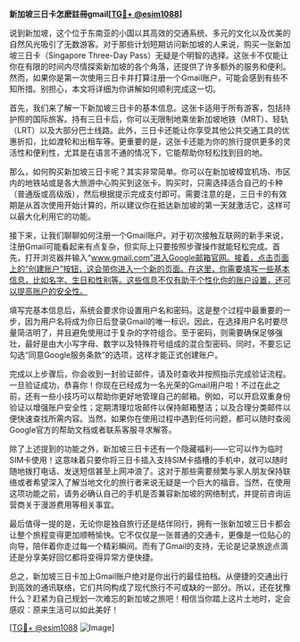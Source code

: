 **新加坡三日卡怎麽註冊gmail[[TG💪+ @esim1088](https://t.me/s/esim1088)]**

说到新加坡，这个位于东南亚的小国以其高效的交通系统、多元的文化以及优美的自然风光吸引了无数游客。对于那些计划短期访问新加坡的人来说，购买一张新加坡三日卡（Singapore Three-Day Pass）无疑是个明智的选择。这张卡不仅能让你在有限的时间内尽情探索新加坡的各个角落，还提供了许多额外的服务和便利。然而，如果你是第一次使用三日卡并打算注册一个Gmail账户，可能会感到有些不知所措。别担心，本文将详细为你讲解如何顺利完成这一切。

首先，我们来了解一下新加坡三日卡的基本信息。这张卡适用于所有游客，包括持护照的国际旅客。持有三日卡后，你可以无限制地乘坐新加坡地铁（MRT）、轻轨（LRT）以及大部分巴士线路。此外，三日卡还能让你享受其他公共交通工具的优惠折扣，比如渡轮和出租车等。更重要的是，这张卡还能为你的旅行提供更多的灵活性和便利性，尤其是在语言不通的情况下，它能帮助你轻松找到目的地。

那么，如何购买新加坡三日卡呢？其实非常简单。你可以在新加坡樟宜机场、市区内的地铁站或是各大旅游中心购买到这张卡。购买时，只需选择适合自己的卡种（普通版或高级版），然后根据提示完成支付即可。需要注意的是，三日卡的有效期是从首次使用开始计算的，所以建议你在抵达新加坡的第一天就激活它，这样可以最大化利用它的功能。

接下来，让我们聊聊如何注册一个Gmail账户。对于初次接触互联网的新手来说，注册Gmail可能看起来有点复杂，但实际上只要按照步骤操作就能轻松完成。首先，打开浏览器并输入“www.gmail.com”进入Google邮箱官网。接着，点击页面上的“创建账户”按钮，这会带你进入一个新的页面。在这里，你需要填写一些基本信息，比如名字、生日和性别等。这些信息不仅有助于个性化你的账户设置，还可以提高账户的安全性。

填写完基本信息后，系统会要求你设置用户名和密码。这是整个过程中最重要的一步，因为用户名将成为你日后登录Gmail的唯一标识。因此，在选择用户名时要尽量简洁明了，并且避免使用过于复杂的字符组合。至于密码，则需要确保足够强壮，最好是由大小写字母、数字以及特殊符号组成的混合型密码。同时，不要忘记勾选“同意Google服务条款”的选项，这样才能正式创建账户。

完成以上步骤后，你会收到一封验证邮件，请及时查收并按照指示完成验证流程。一旦验证成功，恭喜你！你现在已经成为一名光荣的Gmail用户啦！不过在此之前，还有一些小技巧可以帮助你更好地管理自己的邮箱。例如，可以开启双重身份验证以增强账户安全性；定期清理垃圾邮件以保持邮箱整洁；以及合理分类邮件以便快速查找所需内容。当然，如果你在使用过程中遇到任何问题，都可以随时查阅Google官方的帮助文档或者联系客服寻求解答。

除了上述提到的功能之外，新加坡三日卡还有一个隐藏福利——它可以作为临时SIM卡使用！这意味着只要你将三日卡插入支持SIM卡插槽的手机中，就可以随时随地拨打电话、发送短信甚至上网冲浪了。这对于那些需要频繁与家人朋友保持联络或者希望深入了解当地文化的旅行者来说无疑是一个巨大的福音。当然，在使用这项功能之前，请务必确认自己的手机是否兼容新加坡的网络制式，并提前咨询运营商关于漫游费用等相关事宜。

最后值得一提的是，无论你是独自旅行还是结伴同行，拥有一张新加坡三日卡都会让整个旅程变得更加顺畅愉快。它不仅仅是一张普通的交通卡，更像是一位贴心的向导，陪伴着你走过每一个精彩瞬间。而有了Gmail的支持，无论是记录旅途点滴还是分享美好回忆都将变得异常方便快捷。

总之，新加坡三日卡加上Gmail账户绝对是你出行的最佳拍档。从便捷的交通出行到高效的通讯联络，它们共同构成了现代旅行不可或缺的一部分。所以，还在犹豫什么？赶紧为自己规划一次难忘的新加坡之旅吧！相信当你踏上这片土地时，定会感叹：原来生活可以如此美好！

[[TG💪+ @esim1088](https://t.me/s/esim1088) ![Image](https://i.postimg.cc/4NQfJmqS/Snipaste-2025-05-13-00-14-12.png)]